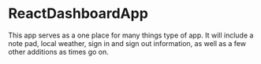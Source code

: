 # ReactDashboardApp

This app serves as a one place for many things type of app. It will include a note pad, local weather, sign in and sign out information, as well as a few other additions as times go on. 
